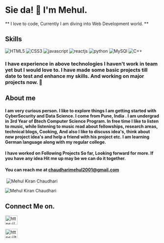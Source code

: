 # Sie da! 👋 I'm Mehul.

** I love to code, Currently I am diving into Web Development world. **

## Skills 

![HTML5](https://img.icons8.com/color/96/000000/html-5.png "HTML5") ![CSS3](https://img.icons8.com/color/96/000000/css3.png "CSS3") ![javascript](https://img.icons8.com/color/96/000000/javascript.png "Javascript")  ![reactjs](https://img.icons8.com/plasticine/100/000000/react.png "ReactJs")  ![python](https://img.icons8.com/color/96/000000/python.png "Python") ![MySQl](https://img.icons8.com/ios/100/4a90e2/mysql-logo.png "MySQL") ![C++](https://img.icons8.com/color/100/4a90e2/c-plus-plus-logo.png "C++") 

###  I have experience in above technologies I haven't work in team yet but I would love to. I have made some basic projects till date to test and enhance my skills. And working on major projects now. 🖖


## About me 
#### I am very curious person. I like to explore things I am getting started with CyberSecurity and Data Science. I come from Pune, India . I am undergrad in 3rd Year of Btech Computer Science Program. In free time I like to listen to music, while listening to music read about fellowships, research areas, technical blogs, Cooking, And also I like to discuss idea's, think about new project idea's and help a friend with his project etc. I am learning German language along with my regular college.

#### I have worked on Following Projects So far, Looking forward for more. If you have any idea Hit me up may be we can do it together.

#### You can reach me at [chaudharimehul2001@gmail.com](mailTo:chaudharimehul2001@gmail.com) 

<p>&nbsp;<img align="center" src="https://github-readme-stats.vercel.app/api?username=mehulkchaudhari&show_icons=true&locale=en" alt="Mehul Kiran Chaudhari" /></p>

<p><img align="center" src="https://github-readme-streak-stats.herokuapp.com/?user=mehulkchaudhari&" alt="Mehul Kiran Chaudhari" /></p>

## Connect Me on.
<a href="https://linkedin.com/in/https://www.linkedin.com/in/mehul-chaudhari-3367b6174/" target="blank"><img align="center" src="https://icons8.com/icon/xuvGCOXi8Wyg/linkedin" alt="https://www.linkedin.com/in/mehul-chaudhari-3367b6174/" height="30" width="40" /></a>
</p>

<a href="https://twitter.com/https://twitter.com/MehulKChaudhari" target="blank"><img align="center" src= "https://icons8.com/icon/5MQ0gPAYYx7a/twitter"  alt="https://twitter.com/MehulKChaudhari" height="30" width="40" /></a>
</p>

